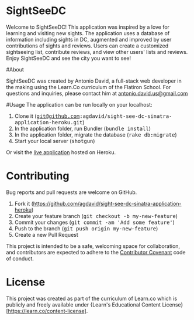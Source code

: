 # SightSeeDC

Welcome to SightSeeDC! This application was inspired by a love for learning and visiting new sights. The application uses a database of information including sights in DC, augmented and improved by user contributions of sights and reviews.  Users can create a customized sightseeing list, contribute reviews, and view other users' lists and reviews. Enjoy SightSeeDC and see the city you want to see!

#About

SightSeeDC was created by Antonio David, a full-stack web developer in the making using the Learn.Co curriculum of the Flatiron School. For questions and inquiries, please contact him at antonio.david.us@gmail.com

#Usage
The application can be run locally on your localhost:
1. Clone it (<tt>git@github.com:agdavid/sight-see-dc-sinatra-application-heroku.git</tt>)
2. In the application folder, run Bundler (<tt>bundle install</tt>)
3. In the application folder, migrate the database (<tt>rake db:migrate</tt>)
5. Start your local server (<tt>shotgun</tt>)

Or visit the [live application](http://sightseedc-sinatra.herokuapp.com/) hosted on Heroku.


# Contributing
Bug reports and pull requests are welcome on GitHub. 

1. Fork it (https://github.com/agdavid/sight-see-dc-sinatra-application-heroku)
2. Create your feature branch (<tt>git checkout -b my-new-feature</tt>)
3. Commit your changes (<tt>git commit -am 'Add some feature'</tt>)
4. Push to the branch (<tt>git push origin my-new-feature</tt>)
5. Create a new Pull Request

This project is intended to be a safe, welcoming space for collaboration, and contributors are expected to adhere to the [Contributor Covenant](http://contributor-covenant.org) code of conduct.

# License
This project was created as part of the curriculum of Learn.co which is publicly and freely available under {Learn's Educational Content License}[https://learn.co/content-license].
